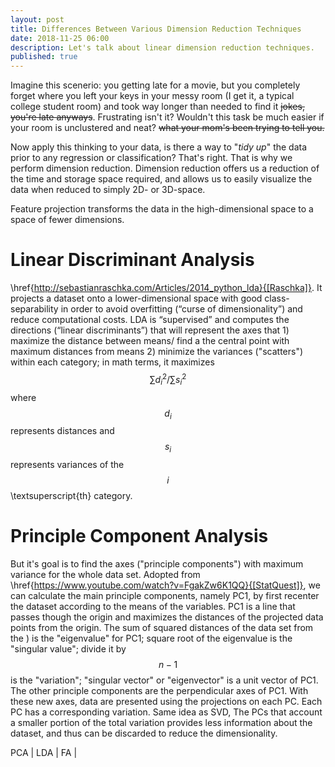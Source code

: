 ```yaml
---
layout: post
title: Differences Between Various Dimension Reduction Techniques
date: 2018-11-25 06:00
description: Let's talk about linear dimension reduction techniques.
published: true
---
```


Imagine this scenerio: you getting late for a movie, but you completely forget where you left your keys in your messy room (I get it, a typical college student room) and took way longer than needed to find it ~~jokes, you're late anyways~~. Frustrating isn't it? Wouldn't this task be much easier if your room is unclustered and neat? ~~what your mom's been trying to tell you.~~

Now apply this thinking to your data, is there a way to "*tidy up*" the data prior to any regression or classification? That's right. That is why we perform dimension reduction. Dimension reduction offers us a reduction of the time and storage space required, and allows us to easily visualize the data when reduced to simply 2D- or 3D-space.

Feature projection transforms the data in the high-dimensional space to a space of fewer dimensions.

# Linear Discriminant Analysis

\href{http://sebastianraschka.com/Articles/2014_python_lda}{[Raschka]}. It projects a dataset onto a lower-dimensional space with good class-separability in order to avoid overfitting (“curse of dimensionality”) and reduce computational costs. LDA is “supervised” and computes the directions (“linear discriminants”) that will represent the axes that 1) maximize the distance between means/ find a the central point with maximum distances from means 2) minimize the variances ("scatters") within each category; in math terms, it maximizes $$\sum{d_i^2}/\sum{s_i^2}$$ where $$d_i$$ represents distances and $$s_i$$ represents variances of the $$i$$\textsuperscript{th} category.

# Principle Component Analysis

But it's goal is to find the axes ("principle components") with maximum variance for the whole data set. Adopted from \href{https://www.youtube.com/watch?v=FgakZw6K1QQ}{[StatQuest]}, we can calculate the main principle components, namely PC1, by first recenter the dataset according to the means of the variables. PC1 is a line that passes though the origin and maximizes the distances of the projected data points from the origin. The sum of squared distances of the data set from the ) is the "eigenvalue" for PC1; square root of the eigenvalue is the "singular value"; divide it by $$n-1$$ is the "variation"; "singular vector" or "eigenvector" is a unit vector of PC1. The other principle components are the perpendicular axes of PC1. With these new axes, data are presented using the projections on each PC. Each PC has a corresponding variation. Same idea as SVD, The PCs that account a smaller portion of the total variation provides less information about the dataset, and thus can be discarded to reduce the dimensionality.


PCA | LDA | FA |
